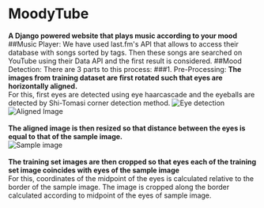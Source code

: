 # MoodyTube
**A Django powered website that plays music according to your mood**
##Music Player:
We have used last.fm's API that allows to access their database with songs sorted by tags. Then these songs are searched on YouTube using their Data API and the first result is considered.
##Mood Detection:
There are 3 parts to this process:
###1. Pre-Processing:
**The images from training dataset are first rotated such that eyes are horizontally aligned.**<br>
For this, first eyes are detected using eye haarcascade and the eyeballs are detected by Shi-Tomasi corner detection method.
![Eye detection](https://raw.github.com/adityapb/MoodyTube/master/Screenshots/eye_detect.png)<br>
![Aligned Image](https://raw.github.com/adityapb/MoodyTube/master/Screenshots/align.png)<br><br>
**The aligned image is then resized so that distance between the eyes is equal to that of the sample image.**<br>
![Sample image](https://raw.github.com/adityapb/MoodyTube/master/Screenshots/sample.bmp)<br><br>
**The training set images are then cropped so that eyes each of the training set image coincides with eyes of the sample image**<br>
For this, coordinates of the midpoint of the eyes is calculated relative to the border of the sample image. The image is cropped along the border calculated according to midpoint of the eyes of sample image.
